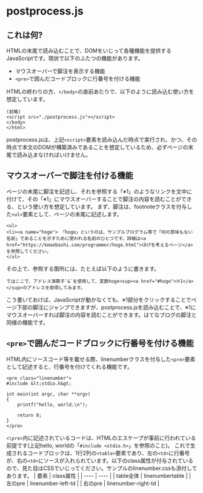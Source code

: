 # postprocess.js
## これは何?
HTMLの末尾で読み込むことで、DOMをいじって各種機能を提供するJavaScriptです。現状で以下のふたつの機能があります。
- マウスオーバーで脚注を表示する機能
- `<pre>`で囲んだコードブロックに行番号を付ける機能

HTMLの終わりの方、`</body>`の直前あたりで、以下のように読み込む使い方を想定しています。
```
(前略)
<script src="./postprocess.js"></script>
</body>
</html>
```
postprocess.jsは、上記`<script>`要素を読み込んだ時点で実行され、かつ、その時点で本文のDOMが構築済みであることを想定しているため、必ずページの末尾で読み込まなければいけません。

## マウスオーバーで脚注を付ける機能
ページの末尾に脚注を記述し、それを参照する「※1」のようなリンクを文中に付けて、その「※1」にマウスオーバーすることで脚注の内容を読むことができる、という使い方を想定しています。
まず、脚注は、footnoteクラスを付与した`<ul>`要素として、ページの末尾に記述します。
```
<ul>
<li><a name="hoge"> 「hoge」というのは、サンプルプログラム等で「何の意味もない名前」であることを示すために使われる名前のひとつです。詳細は<a href="https://kmaebashi.com/programmer/hoge.html">ほげを考えるページ</a>を参照してください。
</ul>
```
その上で、参照する箇所には、たとえば以下のように書きます。
```
ではここで、アドレス演算子`&`を使用して、変数hoge<sup><a href="#hoge">※1</a></sup>のアドレスを取得してみます。
```
こう書いておけば、JavaScriptが動かなくても、※1部分をクリックすることでページ下部の脚注にジャンプできますが、postprocess.jsを読み込むことで、※1にマウスオーバーすれば脚注の内容を読むことができます。はてなブログの脚注と同様の機能です。

## `<pre>`で囲んだコードブロックに行番号を付ける機能
HTML内にソースコード等を載せる際、linenumberクラスを付与した`<pre>`要素として記述すると、行番号を付けてくれる機能です。
```
<pre class="linenumber">
#include &lt;stdio.h&gt;

int main(int argc, char **argv)
{
    printf("hello, world.\n");

    return 0;
}
</pre>
```
`<\pre>`内に記述されているコードは、HTMLのエスケープが事前に行われている前提です(上記hello, worldの「`#include <stdio.h>`」を参照のこと)。
これで生成されるコードブロックは、1行2列の`<table>`要素であり、左の`<td>`に行番号が、右の`<td>`にソースが入れられています。以下のclass属性が付与されているので、見た目はCSSでいじってください。サンプルのlinenumber.cssも添付してあります。
| 要素 | class属性 |
| ---- | ---- |
| table全体 | linenumbertable |
| 左のpre | linenumber-left-td |
| 右のpre | linenumber-right-td |
